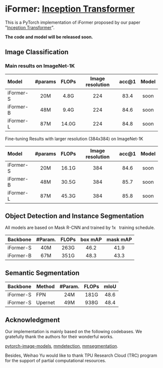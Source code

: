 # iFormer: [Inception Transformer](http://arxiv.org/abs/2205.12956)
This is a PyTorch implementation of iFormer proposed by our paper "[Inception Transformer](http://arxiv.org/abs/2205.12956)".

**The code and model will be released soon.**

## Image Classification

### Main results on ImageNet-1K

| Model      |  #params  | FLOPs | Image resolution | acc@1| Model |
| :---       |   :---:   |  :---: |  :---: |  :---:  |  :---:  |
| iFormer-S  |   20M     |   4.8G  |   224 |  83.4  | soon |
| iFormer-B  |   48M     |   9.4G  |   224 |  84.6  | soon |
| iFormer-L  |   87M     |   14.0G |   224 |  84.8  | soon |

Fine-tuning Results with larger resolution (384x384) on ImageNet-1K

| Model      |  #params  | FLOPs | Image resolution | acc@1| Model |
| :---       |   :---:   |  :---: |  :---: |  :---:  |  :---:  |
| iFormer-S  |   20M     |   16.1G  |   384 |  84.6  | soon |
| iFormer-B  |   48M     |   30.5G  |   384 |  85.7  | soon |
| iFormer-L  |   87M     |   45.3G  |   384 |  85.8  | soon |

## Object Detection and Instance Segmentation

All models are based on Mask R-CNN and trained by 1x  training schedule.

| Backbone  | #Param. | FLOPs | box mAP | mask mAP |
|:---------:|:-------:|:-----:|:-------:|:--------:|
| iFormer-S |   40M   |  263G |   46.2  |   41.9   |
| iFormer-B |    67M  |  351G |   48.3  |   43.3   |

## Semantic Segmentation

|  Backbone | Method  | #Param. | FLOPs | mIoU |
|:---------:|---------|:-------:|:-----:|:----:|
| iFormer-S | FPN     |   24M   |  181G | 48.6 |
| iFormer-S | Upernet |   49M   |  938G | 48.4 |

## Acknowledgment
Our implementation is mainly based on the following codebases. We gratefully thank the authors for their wonderful works.

[pytorch-image-models](https://github.com/rwightman/pytorch-image-models), [mmdetection](https://github.com/open-mmlab/mmdetection), [mmsegmentation](https://github.com/open-mmlab/mmsegmentation).


Besides, Weihao Yu would like to thank TPU Research Cloud (TRC) program for the support of partial computational resources.
